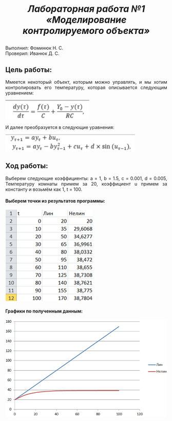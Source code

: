 # ***<p style="text-align: center;">Лабораторная работа №1 «Моделирование контролируемого объекта»</p>***

Выполнил: Фоминюк Н. С.  
Проверил: Иванюк Д. С.

## **Цель работы:**
<p style="text-align: justify;">
Ммеется некоторый объект, которым можно управлять, и мы хотим контролировать его температуру, которая описывается следующим уравнением:
</p>

![Условие](image/uslovie.png)

<p style="text-align: justify;">
И далее преобразуется в следующие уравнения:
</p>

![Формулы](image/uslovie2.png)

## **Ход работы:**

<p style="text-align: justify;">
Выберем следующие коэффициенты: a = 1, b = 1.5, c = 0.001, d = 0.005, Температуру комнаты примем за 20, коэффициент u примем за константу и возьмём как 1, t = 100.
</p>

#### Выберем точки из результатов программы:
![Точки](image/points.png)
#### Графики по полученным данным:
![Графики](image/graphics.png)